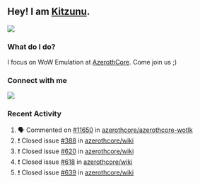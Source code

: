 ## Hey! I am [Kitzunu](https://Github.com/Kitzunu).

<!--<a href="https://github-readme-stats.kitzunu.vercel.app/api?username=Kitzunu&show_icons=true&theme=dark">
  <img align="center" src="https://github-readme-stats.kitzunu.vercel.app/api?username=Kitzunu&show_icons=true&theme=dark" />
</a>-->
<a href="https://github-readme-stats.kitzunu.vercel.app/api?username=Kitzunu&show_icons=true&theme=dark">
  <img align="center" src="https://github-readme-stats.vercel.app/api/top-langs/?username=Kitzunu&layout=compact&theme=dark" />
</a>

### What do I do?

I focus on WoW Emulation at [AzerothCore](https://Github.com/AzerothCore). Come join us ;)

### Connect with me
[![](https://img.shields.io/badge/AzerothCore%20Discord-Connect%20with%20me!-green)](https://discord.com/invite/gkt4y2x)

### Recent Activity

<!--START_SECTION:activity-->
1. 🗣 Commented on [#11650](https://github.com/azerothcore/azerothcore-wotlk/issues/11650) in [azerothcore/azerothcore-wotlk](https://github.com/azerothcore/azerothcore-wotlk)
2. ❗️ Closed issue [#388](https://github.com/azerothcore/wiki/issues/388) in [azerothcore/wiki](https://github.com/azerothcore/wiki)
3. ❗️ Closed issue [#620](https://github.com/azerothcore/wiki/issues/620) in [azerothcore/wiki](https://github.com/azerothcore/wiki)
4. ❗️ Closed issue [#618](https://github.com/azerothcore/wiki/issues/618) in [azerothcore/wiki](https://github.com/azerothcore/wiki)
5. ❗️ Closed issue [#639](https://github.com/azerothcore/wiki/issues/639) in [azerothcore/wiki](https://github.com/azerothcore/wiki)
<!--END_SECTION:activity-->

